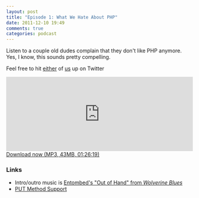 ```yaml
---
layout: post
title: "Episode 1: What We Hate About PHP"
date: 2011-12-10 19:49
comments: true
categories: podcast
---
```


Listen to a couple old dudes complain that they don't like PHP anymore. Yes, I know, this sounds pretty compelling.

Feel free to hit [either](http://twitter.com/chartjes) of [us](http://twitter.com/funkatron) up on Twitter

<iframe frameborder='0' height='200px' scrolling='no' seamless src='https://embed.simplecast.com/35258?color=f5f5f5' width='100%'></iframe>
<a href="http://audio.simplecast.com/35258.mp3" rel="enclosure">Download now (MP3, 43MB, 01:26:19)</a>

### Links

* Intro/outro music is [Entombed's "Out of Hand" from <em>Wolverine Blues</em>](http://www.amazon.com/Wolverine-Blues/dp/B000Z9AWOK)
* [PUT Method Support](http://php.net/manual/en/features.file-upload.put-method.php)